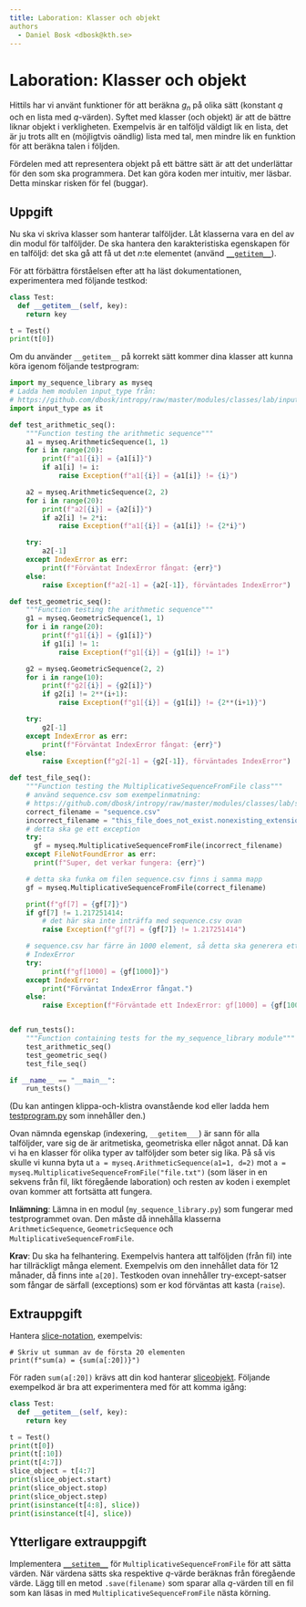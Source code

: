 ```yaml
---
title: Laboration: Klasser och objekt
authors
  - Daniel Bosk <dbosk@kth.se>
---
```

# Laboration: Klasser och objekt

Hittils har vi använt funktioner för att beräkna $g_n$ på olika sätt (konstant 
$q$ och en lista med $q$-värden). Syftet med klasser (och objekt) är att de 
bättre liknar objekt i verkligheten. Exempelvis är en talföljd väldigt lik en 
lista, det är ju trots allt en (möjligtvis oändlig) lista med tal, men mindre 
lik en funktion för att beräkna talen i följden.

Fördelen med att representera objekt på ett bättre sätt är att det underlättar 
för den som ska programmera. Det kan göra koden mer intuitiv, mer läsbar. Detta 
minskar risken för fel (buggar).


## Uppgift

Nu ska vi skriva klasser som hanterar talföljder. Låt klasserna vara en del av 
din modul för talföljder. De ska hantera den karakteristiska egenskapen för en 
talföljd: det ska gå att få ut det $n$:te elementet (använd 
[`__getitem__`][getitem]).

[getitem]: https://docs.python.org/3/reference/datamodel.html#object.__getitem__

För att förbättra förståelsen efter att ha läst dokumentationen, experimentera 
med följande testkod:
```python
class Test:
  def __getitem__(self, key):
    return key

t = Test()
print(t[0])
```

Om du använder `__getitem__` på korrekt sätt kommer dina klasser att kunna köra 
igenom följande testprogram:
```python
import my_sequence_library as myseq
# Ladda hem modulen input_type från:
# https://github.com/dbosk/intropy/raw/master/modules/classes/lab/input_type.py
import input_type as it

def test_arithmetic_seq():
    """Function testing the arithmetic sequence"""
    a1 = myseq.ArithmeticSequence(1, 1)
    for i in range(20):
        print(f"a1[{i}] = {a1[i]}")
        if a1[i] != i:
            raise Exception(f"a1[{i}] = {a1[i]} != {i}")

    a2 = myseq.ArithmeticSequence(2, 2)
    for i in range(20):
        print(f"a2[{i}] = {a2[i]}")
        if a2[i] != 2*i:
            raise Exception(f"a1[{i}] = {a1[i]} != {2*i}")

    try:
        a2[-1]
    except IndexError as err:
        print(f"Förväntat IndexError fångat: {err}")
    else:
        raise Exception(f"a2[-1] = {a2[-1]}, förväntades IndexError")

def test_geometric_seq():
    """Function testing the arithmetic sequence"""
    g1 = myseq.GeometricSequence(1, 1)
    for i in range(20):
        print(f"g1[{i}] = {g1[i]}")
        if g1[i] != 1:
            raise Exception(f"g1[{i}] = {g1[i]} != 1")

    g2 = myseq.GeometricSequence(2, 2)
    for i in range(10):
        print(f"g2[{i}] = {g2[i]}")
        if g2[i] != 2**(i+1):
            raise Exception(f"g1[{i}] = {g1[i]} != {2**(i+1)}")

    try:
        g2[-1]
    except IndexError as err:
        print(f"Förväntat IndexError fångat: {err}")
    else:
        raise Exception(f"g2[-1] = {g2[-1]}, förväntades IndexError")

def test_file_seq():
    """Function testing the MultiplicativeSequenceFromFile class"""
    # använd sequence.csv som exempelinmatning:
    # https://github.com/dbosk/intropy/raw/master/modules/classes/lab/sequence.csv
    correct_filename = "sequence.csv"
    incorrect_filename = "this_file_does_not_exist.nonexisting_extension"
    # detta ska ge ett exception
    try:
      gf = myseq.MultiplicativeSequenceFromFile(incorrect_filename)
    except FileNotFoundError as err:
      print(f"Super, det verkar fungera: {err}")

    # detta ska funka om filen sequence.csv finns i samma mapp
    gf = myseq.MultiplicativeSequenceFromFile(correct_filename)

    print(f"gf[7] = {gf[7]}")
    if gf[7] != 1.217251414:
        # det här ska inte inträffa med sequence.csv ovan
        raise Exception(f"gf[7] = {gf[7]} != 1.217251414")

    # sequence.csv har färre än 1000 element, så detta ska generera ett
    # IndexError
    try:
        print(f"gf[1000] = {gf[1000]}")
    except IndexError:
        print("Förväntat IndexError fångat.")
    else:
        raise Exception(f"Förväntade ett IndexError: gf[1000] = {gf[1000]}")


def run_tests():
    """Function containing tests for the my_sequence_library module"""
    test_arithmetic_seq()
    test_geometric_seq()
    test_file_seq()

if __name__ == "__main__":
    run_tests()
```
(Du kan antingen klippa-och-klistra ovanstående kod eller ladda hem 
[testprogram.py][testprogram.py] som innehåller den.)

[testprogram.py]: https://github.com/dbosk/intropy/blob/master/modules/classes/lab/testprogram.py

Ovan nämnda egenskap (indexering, `__getitem___`) är sann för alla talföljder, 
vare sig de är aritmetiska, geometriska eller något annat. Då kan vi ha en 
klasser för olika typer av talföljder som beter sig lika. På så vis skulle vi 
kunna byta ut `a = myseq.ArithmeticSequence(a1=1, d=2)` mot `a = 
myseq.MultiplicativeSequenceFromFile("file.txt")` (som läser in en sekvens från 
fil, likt föregående laboration) och resten av koden i exemplet ovan kommer att 
fortsätta att fungera.

**Inlämning**: Lämna in en modul (`my_sequence_library.py`) som fungerar med 
testprogrammet ovan. Den måste då innehålla klasserna `ArithmeticSequence`, 
`GeometricSequence` och `MultiplicativeSequenceFromFile`.

**Krav**: Du ska ha felhantering. Exempelvis hantera att talföljden (från fil) 
inte har tillräckligt många element. Exempelvis om den innehållet data för 12 
månader, då finns inte `a[20]`. Testkoden ovan innehåller try-except-satser som 
fångar de särfall (exceptions) som er kod förväntas att kasta (`raise`).


## Extrauppgift

Hantera [slice-notation][slice-notation], exempelvis:
```
# Skriv ut summan av de första 20 elementen
print(f"sum(a) = {sum(a[:20])}")
```

För raden `sum(a[:20])` krävs att din kod hanterar [sliceobjekt][slice-docs]. 
Följande exempelkod är bra att experimentera med för att komma igång:
```python
class Test:
  def __getitem__(self, key):
    return key

t = Test()
print(t[0])
print(t[:10])
print(t[4:7])
slice_object = t[4:7]
print(slice_object.start)
print(slice_object.stop)
print(slice_object.step)
print(isinstance(t[4:8], slice))
print(isinstance(t[4], slice))
```

[slice-notation]: https://docs.python.org/3/tutorial/introduction.html#strings
[slice-docs]: https://docs.python.org/3/library/functions.html#slice


## Ytterligare extrauppgift

Implementera [`__setitem__`][setitem] för `MultiplicativeSequenceFromFile` för 
att sätta värden. När värdena sätts ska respektive $q$-värde beräknas från 
föregående värde. Lägg till en metod `.save(filename)` som sparar alla 
$q$-värden till en fil som kan läsas in med `MultiplicativeSequenceFromFile` 
nästa körning.

[setitem]: https://docs.python.org/3/reference/datamodel.html#object.__setitem__

